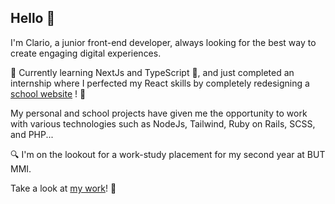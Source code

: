## Hello 👋

I'm Clario, a junior front-end developer, always looking for the best way to create engaging digital experiences.

🌱 Currently learning NextJs and TypeScript 🚀, and just completed an internship where I perfected my React skills by completely redesigning a [school website](https://lenvoldespapillons33.fr/) ! 💼

My personal and school projects have given me the opportunity to work with various technologies such as NodeJs, Tailwind, Ruby on Rails, SCSS, and PHP...

🔍 I'm on the lookout for a work-study placement for my second year at BUT MMI.

Take a look at [my work](https://www.clariocadran.com/)! 👀
